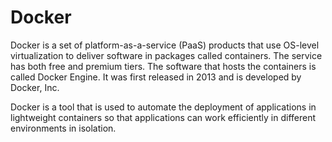 # Docker

Docker is a set of platform-as-a-service (PaaS) products that use OS-level virtualization to deliver software in packages called containers. The service has both free and premium tiers. The software that hosts the containers is called Docker Engine. It was first released in 2013 and is developed by Docker, Inc.

Docker is a tool that is used to automate the deployment of applications in lightweight containers so that applications can work efficiently in different environments in isolation.

